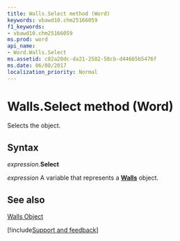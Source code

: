 ```yaml
---
title: Walls.Select method (Word)
keywords: vbawd10.chm25166059
f1_keywords:
- vbawd10.chm25166059
ms.prod: word
api_name:
- Word.Walls.Select
ms.assetid: c82a20dc-da21-2582-58cb-d44665b5476f
ms.date: 06/08/2017
localization_priority: Normal
---
```



# Walls.Select method (Word)

Selects the object.


## Syntax

_expression_.**Select**

_expression_ A variable that represents a **[Walls](Word.Walls.md)** object.


## See also


[Walls Object](Word.Walls.md)

[!include[Support and feedback](~/includes/feedback-boilerplate.md)]